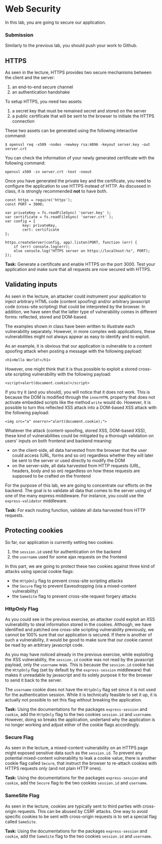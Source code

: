 # Web Security

In this lab, you are going to secure our application. 

### Submission

Similarly to the previous lab, you should push your work to Github. 

## HTTPS 

As seen in the lecture, HTTPS provides two secure mechanisms between the client and the server:

1. an end-to-end secure channel
1. an authentication handshake

To setup HTTPS, you need two assets:

1. a secret key that must be remained secret and stored on the server
1. a public certificate that will be sent to the browser to initiate the HTTPS connection 

These two assets can be generated using the following interactive command:

```
$ openssl req -x509 -nodes -newkey rsa:4096 -keyout server.key -out server.crt
```

You can check the information of your newly generated certificate with the following command: 

```
openssl x509 -in server.crt -text -noout
```

Once you have generated the private key and the certificate, you need to configure the application to use HTTPS instead of HTTP. As discussed in class, it is strongly recommended **not** to have both. 

```
const https = require('https');
const PORT = 3000;

var privateKey = fs.readFileSync( 'server.key' );
var certificate = fs.readFileSync( 'server.crt' );
var config = {
        key: privateKey,
        cert: certificate
};

https.createServer(config, app).listen(PORT, function (err) {
    if (err) console.log(err);
    else console.log("HTTPS server on https://localhost:%s", PORT);
});
```

**Task:** Generate a certificate and enable HTTPS on the port 3000. Test your application and make sure that all requests are now secured with HTTPS.   

## Validating inputs

As seen in the lecture, an attacker could instrument your application to inject arbitrary HTML code (content spoofing) and/or arbitrary javascript code (cross-site scripting) that could be interpreted by the browser. In addition, we have seen that the latter type of vulnerability comes in different forms: reflected, stored and DOM-based. 

The examples shown in class have been written to illustrate each vulnerability separately. However, in more complex web applications, these vulnerabilities might not always appear as easy to identify and to exploit. 

As an example, it is obvious that our application is vulnerable to a content spoofing attack when posting a message with the following payload: 

```
<h1>Hello World!</h1>
```

However, one might think that it is thus possible to exploit a stored cross-site scripting vulnerability with the following payload: 

```
<script>alert(document.cookie)</script>
```

If you try it (and you should), you will notice that it does not work. This is because the DOM is modified through the `innerHTML` property that does not activate embedded scripts like the method `write` would do. However, it is possible to turn this reflected XSS attack into a DOM-based XSS attack with the following payload: 

```
<img src="a" onerror="alert(document.cookie);">
```

Whatever the attack (content-spoofing, stored XSS, DOM-based XSS), these kind of vulnerabilities could be mitigated by a thorough validation on users' inputs on both frontend and backend meaning: 

- on the client-side, all data harvested from the browser that the user could access (URL, forms and so on) regardless whether they will later be sent to the server or used directly to modify the DOM
- on the server-side, all data harvested from HTTP requests (URL, headers, body and so on) regardless on how these requests are supposed to be crafted on the frontend

For the purpose of this lab, we are going to concentrate our efforts on the backend. The goal is to validate all data that comes to the server using of one of the many express middleware. For instance, you could use the `express-validator` middleware.  

**Task:** For each routing function, validate all data harvested from HTTP requests. 

## Protecting cookies

<!-- To prevent these vulnerabilities (mixed-content, XSS, CSRF), we need to find them and patch them. However, with big and complex applications, it might not always be possible to detect them all and have a 100% secure application. Knowing that the risk exists, you want to mitigate the outcome of such an attack if it occurs. One way is to protect the cookie to be stolen or misused by any of these attacks. This is where the cookie flags come into the picture.  -->

So far, our application is currently setting two cookies:

1. the `session.id` used for authentication on the backend
1. the `username` used for some ajax requests on the frontend

In this part, we are going to protect these two cookies against three kind of attacks using special cookie flags: 

- the `HttpOnly` flag to prevent cross-site scripting attacks 
- the `Secure` flag to prevent Eavesdropping (via a mixed-content vulnerability)
- the `SameSite` flag to prevent cross-site request forgery attacks

### HttpOnly Flag

As you could see in the previous exercise, an attacker could exploit an XSS vulnerability to steal information stored in the cookies. Although, we have identified and patched one cross-site scripting vulnerability previously, we cannot be 100% sure that our application is secured. If there is another of such a vulnerability, it would be good to make sure that our cookie cannot be read by an arbitrary javascript code.

As you may have noticed already in the previous exercise, while exploiting the XSS vulnerability, the `session.id` cookie was not read by the javascript payload, only the `username` was. This is because the `session.id` cookie has the `HttpOnly` flag (set by default by the `express-session` middleware) that makes it unreadable by javascript and its solely purpose it for the browser to send it back to the server.  

The `username` cookie does not have the `HttpOnly` flag set since it is not used for the authentication session. While it is technically feasible to set it up, it is actually not possible to set this flag without breaking the application. 

**Task:** Using the documentations for the packages `express-session` and `cookie`, add the `HttpOnly` flag to the two cookies `session.id` and `username`. However, doing so breaks the application, undertand why the application is no longer working and adjust either of the cookie flags accordingly. 

### Secure Flag

As seen in the lecture, a mixed-content vulnerability on an HTTPS page might exposed sensitive data such as the `session.id`. To prevent any potential mixed-content vulnerability to leak a cookie value, there is another cookie flag called `Secure`, that instruct the browser to re-attach cookies with HTTPS requests only (and not plain HTTP ones). 

**Task:** Using the documentations for the packages `express-session` and `cookie`, add the `Secure` flag to the two cookies `session.id` and `username`. 

### SameSite Flag

<!-- A CSRF attack is about injecting an arbitrary URL into the DOM that will be fetched automatically by the browser. The idea is to perform an arbitrary authenticated API request without the user consent. It cannot steal username and password and it has nothing to do with it. I would recommend you to go back to the lecture materials first.

This SameSite cookie flag does not prevent CSRF occurring within the same domain, for that you need to have a CSRF token (I explained that in class as well). However, it protects against CSRF attacks that target cross-origin APIs. Here are more details here:

https://www.sjoerdlangkemper.nl/2016/04/14/preventing-csrf-with-samesite-cookie-attribute/ -->

As seen in the lecture, cookies are typically sent to third parties with cross-origin requests. This can be abused by CSRF attacks. One way to avoid specific cookies to be sent with cross-origin requests is to set a special flag called `SameSite`. 

**Task:** Using the documentations for the packages `express-session` and `cookie`, add the `SameSite` flag to the two cookies `session.id` and `username`. 







